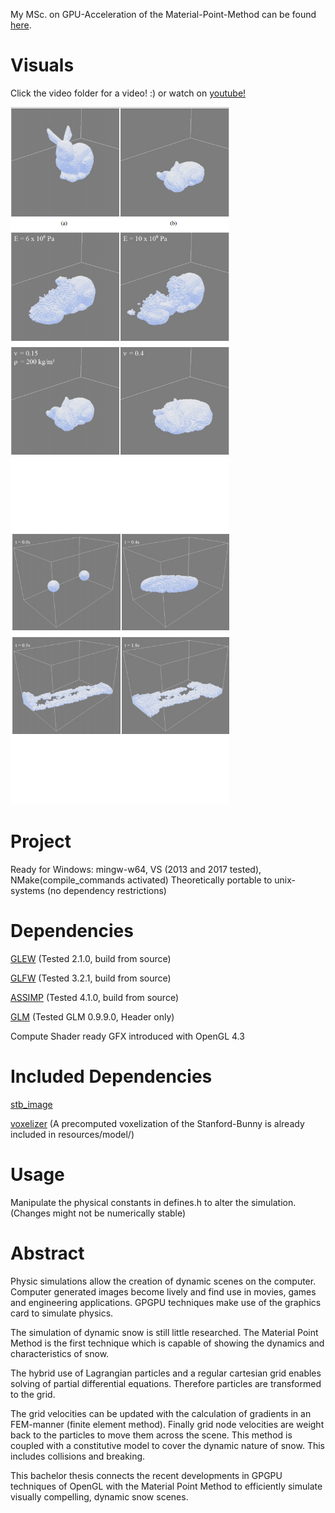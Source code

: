 My MSc. on GPU-Acceleration of the Material-Point-Method can be found [here](https://github.com/mpm-msc/snow).

Visuals
====
Click the video folder for a video! :)
or watch on [youtube!](https://www.youtube.com/watch?v=JlNf7CUW4UY)

<img src="https://github.com/MeyerFabian/snow/blob/master/video_and_thesis/young.jpg" width="350"><img src="https://github.com/MeyerFabian/snow/blob/master/video_and_thesis/coll.jpg" width="350">

Project
====
Ready for Windows: mingw-w64, VS (2013 and 2017 tested), NMake(compile_commands activated)
Theoretically portable to unix-systems (no dependency restrictions)

Dependencies
====
[GLEW](http://glew.sourceforge.net/) (Tested 2.1.0, build from source)

[GLFW](http://www.glfw.org/) (Tested 3.2.1, build from source)

[ASSIMP](http://www.assimp.org/index.php/downloads) (Tested 4.1.0, build from source)

[GLM](https://glm.g-truc.net/0.9.9/index.html) (Tested GLM 0.9.9.0, Header only)

Compute Shader ready GFX introduced with OpenGL 4.3

Included Dependencies
====
[stb_image](https://github.com/nothings/stb/blob/master/stb_image.h)

[voxelizer](https://github.com/takagi/cl-voxelize/) (A precomputed voxelization of the Stanford-Bunny is already included in resources/model/)

Usage
====
Manipulate the physical constants in defines.h to alter the simulation. (Changes might not be numerically stable) 

Abstract
=====

Physic simulations allow the creation of dynamic scenes on the computer. Computer generated images become lively and find use in movies, games and engineering applications. GPGPU techniques make use of the graphics card to simulate physics. 

The simulation of dynamic snow is still little researched. The Material Point Method is the first technique which is capable of showing the dynamics and characteristics of snow.

The hybrid use of Lagrangian particles and a regular cartesian grid enables solving of partial differential equations. Therefore particles are transformed to the grid.

The grid velocities can be updated with the calculation of gradients in an FEM-manner (finite element method). Finally grid node velocities are weight back to the particles to move them across the scene. This method is coupled with a constitutive model to cover the dynamic nature of snow. This includes collisions and breaking.

This bachelor thesis connects the recent developments in GPGPU techniques of OpenGL with the Material Point Method to efficiently simulate visually compelling, dynamic snow scenes.


